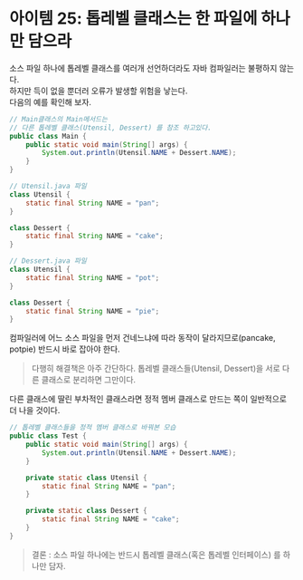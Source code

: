 # 아이템 25: 톱레벨 클래스는 한 파일에 하나만 담으라  

소스 파일 하나에 톱레벨 클래스를 여러개 선언하더라도 자바 컴파일러는 불평하지 않는다.  
하지만 득이 없을 뿐더러 오류가 발생할 위험을 낳는다.  
다음의 예를 확인해 보자.

```java
// Main클래스의 Main메서드는 
// 다른 톱레벨 클래스(Utensil, Dessert) 를 참조 하고있다.
public class Main {
    public static void main(String[] args) {
        System.out.println(Utensil.NAME + Dessert.NAME);
    }
}
```

```java
// Utensil.java 파일
class Utensil {
    static final String NAME = "pan";
}

class Dessert {
    static final String NAME = "cake";
}
```  
```java
// Dessert.java 파일
class Utensil {
    static final String NAME = "pot";
}

class Dessert {
    static final String NAME = "pie";
}
```  
컴파일러에 어느 소스 파일을 먼저 건네느냐에 따라 동작이 달라지므로(pancake, potpie)
반드시 바로 잡아야 한다.  
> 다행히 해결책은 아주 간단하다. 톱레벨 클래스들(Utensil, Dessert)을 서로 다른 클래스로 분리하면 그만이다.  

다른 클래스에 딸린 부차적인 클래스라면 정적 멤버 클래스로 만드는 쪽이 일반적으로 더 나을 것이다.
```java
// 톱레벨 클래스들을 정적 멤버 클래스로 바꿔본 모습
public class Test {
    public static void main(String[] args) {
        System.out.println(Utensil.NAME + Dessert.NAME);
    }

    private static class Utensil {
        static final String NAME = "pan";
    }

    private static class Dessert {
        static final String NAME = "cake";
    }
}
```

>결론 : 소스 파일 하나에는 반드시 톱레벨 클래스(혹은 톱레벨 인터페이스) 를 하나만 담자.

